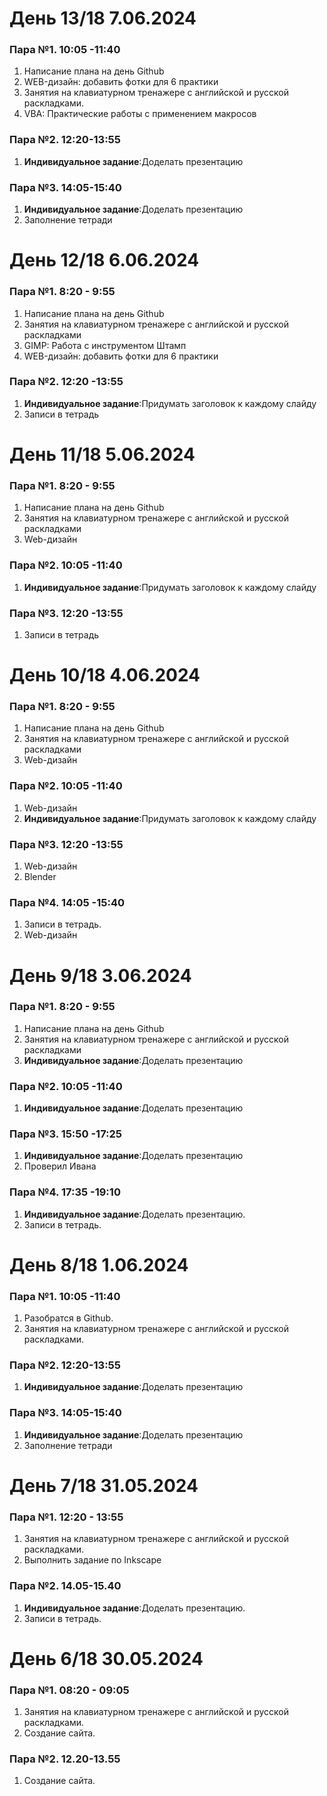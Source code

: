 # День 13/18 7.06.2024
### Пара №1. 10:05 -11:40
1. Написание плана на день Github
2. WEB-дизайн: добавить фотки для 6 практики
3. Занятия на клавиатурном тренажере с английской и русской раскладками.
4. VBA:  Практические работы с применением макросов
### Пара №2. 12:20-13:55
1.  **Индивидуальное задание**:Доделать презентацию
### Пара №3. 14:05-15:40
1.  **Индивидуальное задание**:Доделать презентацию
2.  Заполнение тетради



# День 12/18 6.06.2024
### Пара №1. 8:20 - 9:55
1. Написание плана на день Github
2. Занятия на клавиатурном тренажере с английской и русской раскладками
3. GIMP: Работа с инструментом Штамп
4. WEB-дизайн: добавить фотки для 6 практики
### Пара №2.  12:20 -13:55
1. **Индивидуальное задание**:Придумать заголовок к каждому слайду
2. Записи в тетрадь
# День 11/18 5.06.2024
### Пара №1. 8:20 - 9:55
1. Написание плана на день Github
2. Занятия на клавиатурном тренажере с английской и русской раскладками
3. Web-дизайн 
### Пара №2. 10:05 -11:40
1. **Индивидуальное задание**:Придумать заголовок к каждому слайду
### Пара №3. 12:20 -13:55
1. Записи в тетрадь
# День 10/18 4.06.2024
### Пара №1. 8:20 - 9:55
1. Написание плана на день Github
2. Занятия на клавиатурном тренажере с английской и русской раскладками
3. Web-дизайн 
### Пара №2. 10:05 -11:40
1. Web-дизайн
2. **Индивидуальное задание**:Придумать заголовок к каждому слайду
### Пара №3. 12:20 -13:55
1. Web-дизайн
2. Blender
### Пара №4. 14:05 -15:40
1. Записи в тетрадь.
2. Web-дизайн
# День 9/18 3.06.2024
### Пара №1. 8:20 - 9:55
1. Написание плана на день Github
2. Занятия на клавиатурном тренажере с английской и русской раскладками
3.  **Индивидуальное задание**:Доделать презентацию
### Пара №2. 10:05 -11:40
1.  **Индивидуальное задание**:Доделать презентацию
### Пара №3. 15:50 -17:25
1.  **Индивидуальное задание**:Доделать презентацию
2.  Проверил Ивана
### Пара №4. 17:35 -19:10
1.  **Индивидуальное задание**:Доделать презентацию. 
2. Записи в тетрадь.

# День 8/18 1.06.2024

### Пара №1. 10:05 -11:40
1. Разобратся в Github.
2. Занятия на клавиатурном тренажере с английской и русской раскладками.
 
### Пара №2. 12:20-13:55
1.  **Индивидуальное задание**:Доделать презентацию

### Пара №3. 14:05-15:40
1.  **Индивидуальное задание**:Доделать презентацию
2.  Заполнение тетради

# День 7/18 31.05.2024

### Пара №1. 12:20 - 13:55

1. Занятия на клавиатурном тренажере с английской и русской раскладками.
2. Выполнить задание по Inkscape
 
### Пара №2. 14.05-15.40

1.  **Индивидуальное задание**:Доделать презентацию. 
2. Записи в тетрадь.


# День 6/18 30.05.2024

### Пара №1. 08:20 - 09:05

1. Занятия на клавиатурном тренажере с английской и русской раскладками.
2. Создание сайта.
 
### Пара №2. 12.20-13.55

1. Создание сайта. 
